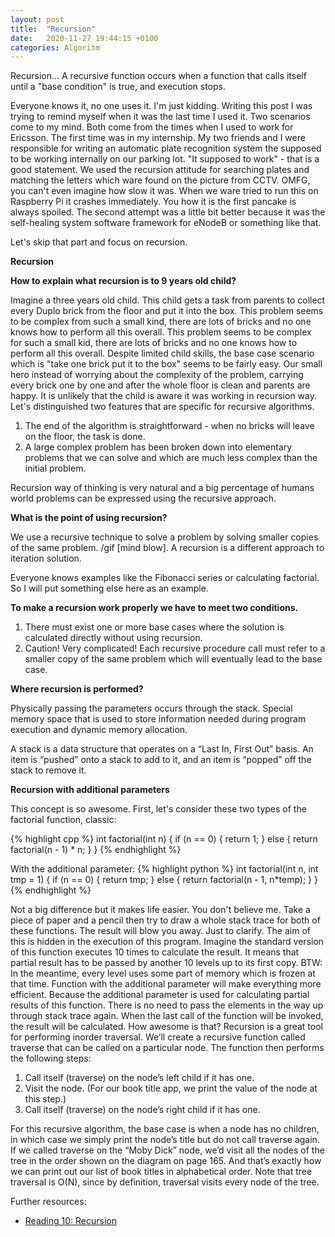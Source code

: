 ```yaml
---
layout: post
title:  "Recursion"
date:   2020-11-27 19:44:15 +0100
categories: Algoritm
---
```


Recursion... A recursive function occurs when a function that calls itself until a "base condition" is true, and execution stops.

Everyone knows it, no one uses it. I'm just kidding. Writing this post I was trying to remind myself when it was the last time I used it.
Two scenarios come to my mind. Both come from the times when I used to work for Ericsson. The first time was in my internship. My two friends and I were responsible for writing an automatic plate recognition system the supposed to be working internally on our parking lot. "It supposed to work" - that is a good statement. We used the recursion attitude for searching plates and matching the letters which ware found on the picture from CCTV. OMFG, you can't even imagine how slow it was. When we ware tried to run this on Raspberry Pi it crashes immediately. You how it is the first pancake is always spoiled. The second attempt was a little bit better because it was the self-healing system software framework for eNodeB or something like that.

Let's skip that part and focus on recursion.

**Recursion**

**How to explain what recursion is to 9 years old child?**

Imagine a three years old child. This child gets a task from parents to collect every Duplo brick from the floor and put it into the box. This problem seems to be complex from such a small kind, there are lots of bricks and no one knows how to perform all this overall. This problem seems to be complex for such a small kid, there are lots of bricks and no one knows how to perform all this overall. Despite limited child skills, the base case scenario which is "take one brick put it to the box" seems to be fairly easy. Our small hero instead of worrying about the complexity of the problem, carrying every brick one by one and after the whole floor is clean and parents are happy. It is unlikely that the child is aware it was working in recursion way. Let's distinguished two features that are specific for recursive algorithms.

1. The end of the algorithm is straightforward - when no bricks will leave on the floor, the task is done.
2. A large complex problem has been broken down into elementary problems that we can solve and which are much less complex than the initial problem.

Recursion way of thinking is very natural and a big percentage of humans world problems can be expressed using the recursive approach.

**What is the point of using recursion?**

We use a recursive technique to solve a problem by solving smaller copies of the same problem. /gif [mind blow]. A recursion is a different approach to iteration solution.

Everyone knows examples like the Fibonacci series or calculating factorial. So I will put something else here as an example.

**To make a recursion work properly we have to meet two conditions.**

1. There must exist one or more base cases where the solution is calculated directly without using recursion.
2. Caution! Very complicated! Each recursive procedure call must refer to a smaller copy of the same problem which will eventually lead to the base case.

**Where recursion is performed?**

Physically passing the parameters occurs through the stack. Special memory space that is used to store information needed during program execution and dynamic memory allocation.

A stack is a data structure that operates on a “Last In, First Out” basis. An item is “pushed” onto a stack to add to it, and an item is “popped” off the stack to remove it.

**Recursion with additional parameters**

This concept is so awesome. First, let's consider these two types of the factorial function, classic:

{% highlight cpp %}
int factorial(int n)
{
	if (n == 0) {
	    return 1;
	}
	else {
	    return factorial(n - 1) * n;
	}
}
{% endhighlight %}

With the additional parameter:
{% highlight python %}
int factorial(int n, int tmp = 1)
{
	if (n == 0) {
	    return tmp;
	}
	else {
	    return factorial(n - 1, n*temp);
	}
}
{% endhighlight %}

Not a big difference but it makes life easier. You don't believe me. Take a piece of paper and a pencil then try to draw a whole stack trace for both of these functions. The result will blow you away. Just to clarify. The aim of this is hidden in the execution of this program. Imagine the standard version of this function executes 10 times to calculate the result. It means that partial result has to be passed by another 10 levels up to its first copy. BTW: In the meantime, every level uses some part of memory which is frozen at that time. Function with the additional parameter will make everything more efficient. Because the additional parameter is used for calculating partial results of this function. There is no need to pass the elements in the way up through stack trace again. When the last call of the function will be invoked, the result will be calculated. How awesome is that?
Recursion is a great tool for performing inorder traversal. We’ll create a recursive function called traverse that can be called on a particular node. The function then performs the following steps:

1. Call itself (traverse) on the node’s left child if it has one.
2. Visit the node. (For our book title app, we print the value of the node at this step.)
3. Call itself (traverse) on the node’s right child if it has one.

For this recursive algorithm, the base case is when a node has no children, in which case we simply print the node’s title but do not call traverse again. If we called traverse on the “Moby Dick” node, we’d visit all the nodes of the tree in the order shown on the diagram on page 165. And that’s exactly how we can print out our list of book titles in alphabetical order. Note that tree traversal is O(N), since by definition, traversal visits every node of the tree.

Further resources:
- [Reading 10: Recursion](http://web.mit.edu/6.005/www/fa15/classes/10-recursion/)
